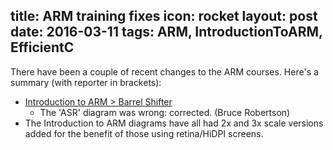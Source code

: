title: ARM training fixes
icon: rocket
layout: post
date: 2016-03-11
tags: ARM, IntroductionToARM, EfficientC
----

There have been a couple of recent changes to the ARM courses. Here's a summary (with reporter in brackets):

* [Introduction to ARM > Barrel Shifter](/arm/introduction-to-arm/barrel-shifter.html)
  * The 'ASR' diagram was wrong: corrected. (Bruce Robertson)
* The Introduction to ARM diagrams have all had 2x and 3x scale versions added for the benefit of those using retina/HiDPI screens.

